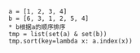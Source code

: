     a = [1, 2, 3, 4]
    b = [6, 3, 1, 2, 5, 4]
    * b根据a的顺序排序
    tmp = list(set(a) & set(b))
    tmp.sort(key=lambda x: a.index(x))

